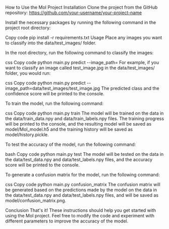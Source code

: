 How to Use the MoI Project
Installation
Clone the project from the GitHub repository: https://github.com/your-username/your-project-name

Install the necessary packages by running the following command in the project root directory:

Copy code
pip install -r requirements.txt
Usage
Place any images you want to classify into the data/test_images/ folder.

In the root directory, run the following command to classify the images:

css
Copy code
python main.py predict --image_path=<path-to-image>
For example, if you want to classify an image called test_image.jpg in the data/test_images/ folder, you would run:

css
Copy code
python main.py predict --image_path=data/test_images/test_image.jpg
The predicted class and the confidence score will be printed to the console.

To train the model, run the following command:

css
Copy code
python main.py train
The model will be trained on the data in the data/train_data.npy and data/train_labels.npy files. The training progress will be printed to the console, and the resulting model will be saved as model/MoI_model.h5 and the training history will be saved as model/history.pickle.

To test the accuracy of the model, run the following command:

bash
Copy code
python main.py test
The model will be tested on the data in the data/test_data.npy and data/test_labels.npy files, and the accuracy score will be printed to the console.

To generate a confusion matrix for the model, run the following command:

css
Copy code
python main.py confusion_matrix
The confusion matrix will be generated based on the predictions made by the model on the data in the data/test_data.npy and data/test_labels.npy files, and will be saved as model/confusion_matrix.png.

Conclusion
That's it! These instructions should help you get started with using the MoI project. Feel free to modify the code and experiment with different parameters to improve the accuracy of the model.
